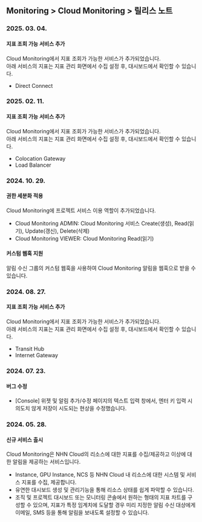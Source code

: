 ## Monitoring > Cloud Monitoring > 릴리스 노트

### 2025. 03. 04.

#### 지표 조회 가능 서비스 추가

Cloud Monitoring에서 지표 조회가 가능한 서비스가 추가되었습니다.  
아래 서비스의 지표는 지표 관리 화면에서 수집 설정 후, 대시보드에서 확인할 수 있습니다.

* Direct Connect

### 2025. 02. 11.

#### 지표 조회 가능 서비스 추가

Cloud Monitoring에서 지표 조회가 가능한 서비스가 추가되었습니다.  
아래 서비스의 지표는 지표 관리 화면에서 수집 설정 후, 대시보드에서 확인할 수 있습니다.

* Colocation Gateway
* Load Balancer

### 2024. 10. 29.

#### 권한 세분화 적용
Cloud Monitoring에 프로젝트 서비스 이용 역할이 추가되었습니다.

* Cloud Monitoring ADMIN: Cloud Monitoring 서비스 Create(생성), Read(읽기), Update(갱신), Delete(삭제)
* Cloud Monitoring VIEWER: Cloud Monitoring Read(읽기)

#### 커스텀 웹훅 지원
알림 수신 그룹의 커스텀 웹훅을 사용하여 Cloud Monitoring 알림을 웹훅으로 받을 수 있습니다.

### 2024. 08. 27.

#### 지표 조회 가능 서비스 추가

Cloud Monitoring에서 지표 조회가 가능한 서비스가 추가되었습니다.  
아래 서비스의 지표는 지표 관리 화면에서 수집 설정 후, 대시보드에서 확인할 수 있습니다.

* Transit Hub
* Internet Gateway

### 2024. 07. 23.

#### 버그 수정
* [Console] 위젯 및 알림 추가/수정 페이지의 텍스트 입력 창에서, 엔터 키 입력 시 의도치 않게 저장이 시도되는 현상을 수정했습니다.

### 2024. 05. 28.

#### 신규 서비스 출시
Cloud Monitoring은 NHN Cloud의 리소스에 대한 지표를 수집/제공하고 이상에 대한 알림을 제공하는 서비스입니다.

* Instance, GPU Instance, NCS 등 NHN Cloud 내 리소스에 대한 시스템 및 서비스 지표를 수집, 제공합니다.
* 유연한 대시보드 생성 및 관리기능을 통해 리소스 상태를 쉽게 파악할 수 있습니다.
* 조직 및 프로젝트 대시보드 또는 모니터링 콘솔에서 원하는 형태의 지표 차트를 구성할 수 있으며, 지표가 특정 임계치에 도달할 경우 미리 지정한 알림 수신 대상에게 이메일, SMS 등을 통해 알림을 보내도록 설정할 수 있습니다.
